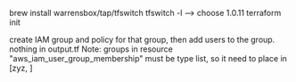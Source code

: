 brew install warrensbox/tap/tfswitch
tfswitch -l
--> choose 1.0.11
terraform init

create IAM group and policy for that group, then add users to the group. 
nothing in output.tf
Note: groups in resource "aws_iam_user_group_membership" must be type list, so it need to place in [zyz, ]

